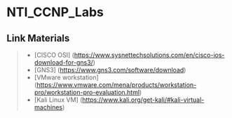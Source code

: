 # NTI_CCNP_Labs

## Link Materials
  > - [CISCO OSI] (https://www.sysnettechsolutions.com/en/cisco-ios-download-for-gns3/)
  > - [GNS3] (https://www.gns3.com/software/download)
  > - [VMware workstation] (https://www.vmware.com/mena/products/workstation-pro/workstation-pro-evaluation.html)
  > - [Kali Linux VM] (https://www.kali.org/get-kali/#kali-virtual-machines)
